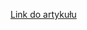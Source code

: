 [Link do artykułu](https://www.marketingcharts.com/digital/seo-110397 "About Half of Google Searches Now Result in No Clicks")